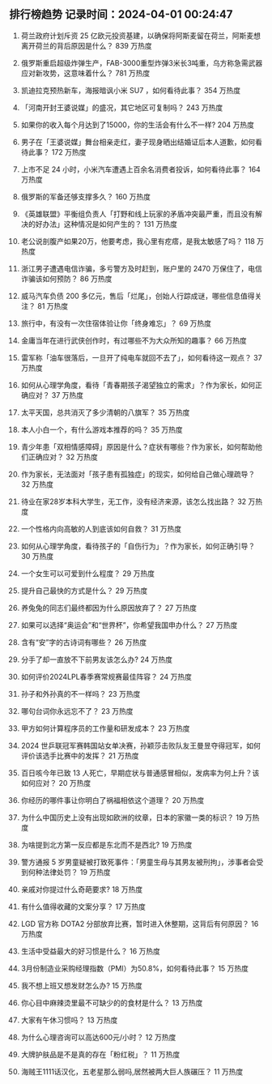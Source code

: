 
## 排行榜趋势 记录时间：2024-04-01 00:24:47
  
  1. 荷兰政府计划斥资 25 亿欧元投资基建，以确保将阿斯麦留在荷兰，阿斯麦想离开荷兰的背后原因是什么？ 839 万热度
    
  2. 俄罗斯重启超级炸弹生产，FAB-3000重型炸弹3米长3吨重，乌方称急需武器应对新攻势，这意味着什么？ 781 万热度
    
  3. 凯迪拉克预热新车，海报暗讽小米 SU7 ，如何看待此事？ 354 万热度
    
  4. 「河南开封王婆说媒」的盛况，其它地区可复制吗？ 243 万热度
    
  5. 如果你的收入每个月达到了15000，你的生活会有什么不一样? 204 万热度
    
  6. 男子在「王婆说媒」舞台相亲走红，妻子现身晒出结婚证后本人道歉，如何看待此事？ 172 万热度
    
  7. 上市不足 24 小时，小米汽车遭遇上百余名消费者投诉，如何看待此事？ 164 万热度
    
  8. 俄罗斯的军备还够支撑多久？ 160 万热度
    
  9. 《英雄联盟》平衡组负责人「打野和线上玩家的矛盾冲突最严重，而且没有解决的好办法」这种情况是如何产生的？ 131 万热度
    
  10. 老公说剖腹产如果20万，他要考虑，我心里有疙瘩，是我太敏感了吗？ 118 万热度
    
  11. 浙江男子遭遇电信诈骗，多亏警方及时赶到，账户里的 2470 万保住了，电信诈骗该如何预防？ 86 万热度
    
  12. 威马汽车负债 200 多亿元，售后「烂尾」，创始人行踪成谜，哪些信息值得关注？ 81 万热度
    
  13. 旅行中，有没有一次住宿体验让你「终身难忘」？ 69 万热度
    
  14. 金庸当年在进行武侠创作时，有过哪些不为大众所知的趣事？ 66 万热度
    
  15. 雷军称「油车很落后，一旦开了纯电车就回不去了」，如何看待这一观点？ 37 万热度
    
  16. 如何从心理学角度，看待「青春期孩子渴望独立的需求」？作为家长，如何正确应对？ 37 万热度
    
  17. 太平天国，总共消灭了多少清朝的八旗军？ 35 万热度
    
  18. 本人小白一个，有什么游戏本推荐的吗？ 35 万热度
    
  19. 青少年患「双相情感障碍」原因是什么？症状有哪些？作为家长，如何帮助他们正确应对？ 32 万热度
    
  20. 作为家长，无法面对「孩子患有孤独症」的现实，如何给自己做心理疏导？ 32 万热度
    
  21. 待业在家28岁本科大学生，无工作，没有经济来源，该怎么找出路？ 32 万热度
    
  22. 一个性格内向高敏的人到底该如何自救？ 31 万热度
    
  23. 如何从心理学角度，看待孩子的「自伤行为」？作为家长，如何正确引导？ 30 万热度
    
  24. 一个女生可以可爱到什么程度？ 29 万热度
    
  25. 提升自己最快的方式是什么？ 29 万热度
    
  26. 养兔兔的同志们最终都因为什么原因放弃了？ 27 万热度
    
  27. 如果可以选择“奥运会”和“世界杯”，你希望我国申办什么？ 27 万热度
    
  28. 含有“安”字的古诗词有哪些？ 26 万热度
    
  29. 分手了却一直放不下前男友该怎么办? 24 万热度
    
  30. 如何评价2024LPL春季赛常规赛最佳阵容？ 24 万热度
    
  31. 孙子和外孙真的不一样吗？ 23 万热度
    
  32. 哪句台词你永远忘不了？ 23 万热度
    
  33. 甲方如何计算程序员的工作量和研发成本？ 23 万热度
    
  34. 2024 世乒联冠军赛韩国站女单决赛，孙颖莎击败队友王曼昱夺得冠军，如何评价该选手比赛中的发挥？ 21 万热度
    
  35. 百日咳今年已致 13 人死亡，早期症状与普通感冒相似，发病率为何上升？该如何应对？ 20 万热度
    
  36. 你经历的哪件事让你明白了祸福相依这个道理？ 20 万热度
    
  37. 为什么中国历史上没有出现如欧洲的纹章，日本的家徽一类的标识？ 19 万热度
    
  38. 为啥提到北方第一反应都是东北而不是西北? 19 万热度
    
  39. 警方通报 5 岁男童疑被打致死事件：「男童生母与其男友被刑拘」，涉事者会受到何种法律处罚？ 19 万热度
    
  40. 亲戚对你提过什么奇葩要求? 18 万热度
    
  41. 有什么值得收藏的文案分享？ 17 万热度
    
  42. LGD 官方称 DOTA2 分部放弃比赛，暂时进入休整期，这背后有何原因？ 16 万热度
    
  43. 生活中受益最大的好习惯是什么？ 16 万热度
    
  44. 3月份制造业采购经理指数（PMI）为50.8%，如何看待此事？ 15 万热度
    
  45. 我不想上班又想发财怎么办? 15 万热度
    
  46. 你心目中麻辣烫里最不可缺少的的食材是什么？ 13 万热度
    
  47. 大家有午休习惯吗？ 13 万热度
    
  48. 为什么心理咨询可以高达600元/小时？ 12 万热度
    
  49. 大牌护肤品是不是真的存在「粉红税」？ 11 万热度
    
  50. 海贼王1111话汉化，五老星那么弱吗,居然被两大巨人族碾压？ 11 万热度
    